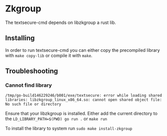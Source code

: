 # Zkgroup

The textsecure-cmd depends on libzkgroup a rust lib.

## Installing

In order to run textsecure-cmd you can either copy the precompiled library with `make copy-lib` or compile it with `make`.

## Troubleshooting

### Cannot find library

```
/tmp/go-build146229246/b001/exe/textsecure: error while loading shared libraries: libzkgroup_linux_x86_64.so: cannot open shared object file: No such file or directory
```

Ensure that your libzkgroup is installed. Either add the current directory to the `LD_LIBRARY_PATH=$(PWD) go run .` or `make run`

To install the library to system run `sudo make install-zkgroup`
